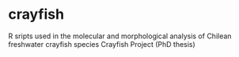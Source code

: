 # crayfish
R sripts used in the molecular and morphological analysis of Chilean freshwater crayfish species
Crayfish Project (PhD thesis)
